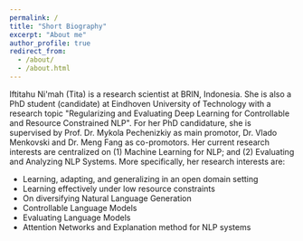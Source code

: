 ```yaml
---
permalink: /
title: "Short Biography"
excerpt: "About me"
author_profile: true
redirect_from: 
  - /about/
  - /about.html
---
```


Iftitahu Ni'mah (Tita) is a research scientist at BRIN, Indonesia. She is also a PhD student (candidate) at Eindhoven University of Technology with a research topic "Regularizing and Evaluating Deep Learning for Controllable and Resource Constrained NLP". For her PhD candidature, she is supervised by Prof. Dr. Mykola Pechenizkiy as main promotor, Dr. Vlado Menkovski and Dr. Meng Fang as co-promotors. Her current research interests are centralized on (1) Machine Learning for NLP; and (2) Evaluating and Analyzing NLP Systems. More specifically, her research interests are:
- Learning, adapting, and generalizing in an open domain setting
- Learning effectively under low resource constraints
- On diversifying Natural Language Generation
- Controllable Language Models
- Evaluating Language Models
- Attention Networks and Explanation method for NLP systems
